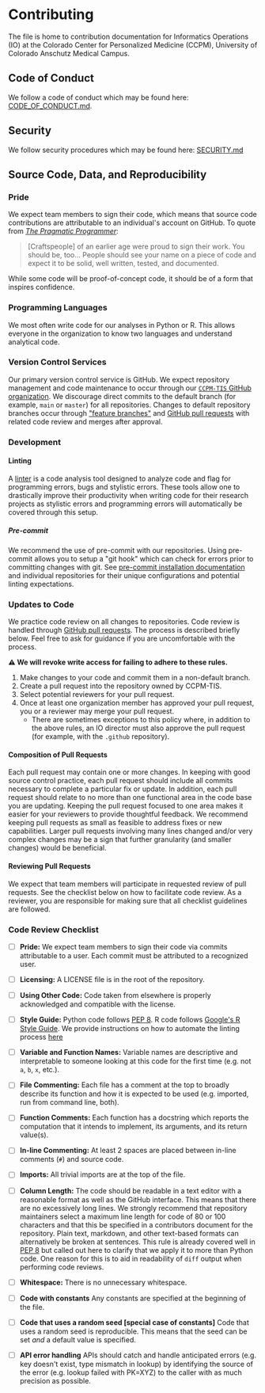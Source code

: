 # Contributing

The file is home to contribution documentation for Informatics Operations (IO) at the Colorado Center for Personalized Medicine (CCPM), University of Colorado Anschutz Medical Campus.

## Code of Conduct

We follow a code of conduct which may be found here: [CODE_OF_CONDUCT.md](https://github.com/CCPM-TIS/.github/CODE_OF_CONDUCT.md).

## Security

We follow security procedures which may be found here: [SECURITY.md](https://github.com/CCPM-TIS/.github/SECURITY.md)

## Source Code, Data, and Reproducibility

### Pride

We expect team members to sign their code, which means that source code contributions are attributable to an individual's account on GitHub.
To quote from [_The Pragmatic Programmer_](https://www.oreilly.com/library/view/the-pragmatic-programmer/9780135956977/):

> \[Craftspeople\] of an earlier age were proud to sign their work.
> You should be, too…
> People should see your name on a piece of code and expect it to be solid, well written, tested, and documented.

While some code will be proof-of-concept code, it should be of a form that inspires confidence.

### Programming Languages

We most often write code for our analyses in Python or R.
This allows everyone in the organization to know two languages and understand analytical code.

### Version Control Services

Our primary version control service is GitHub.
We expect repository management and code maintenance to occur through our [`CCPM-TIS` GitHub organization](https://github.com/CCPM-TIS).
We discourage direct commits to the default branch (for example, `main` or `master`) for all repositories.
Changes to default repository branches occur through ["feature branches"](https://www.atlassian.com/git/tutorials/comparing-workflows/feature-branch-workflow) and [GitHub pull requests](https://docs.github.com/en/pull-requests/collaborating-with-pull-requests/proposing-changes-to-your-work-with-pull-requests/creating-a-pull-request) with related code review and merges after  approval.

### Development

#### Linting

A [linter](<https://en.wikipedia.org/wiki/Lint_(software)>) is a code analysis tool designed to analyze code and flag for programming errors, bugs and stylistic errors.
These tools allow one to drastically improve their productivity when writing code for their research projects as stylistic errors and programming errors will automatically be covered through this setup.

##### Pre-commit

We recommend the use of pre-commit with our repositories.
Using pre-commit allows you to setup a "git hook" which can check for errors prior to committing changes with git.
See [pre-commit installation documentation](https://pre-commit.com/#install) and individual repositories for their unique configurations and potential linting expectations.

### Updates to Code

We practice code review on all changes to repositories.
Code review is handled through [GitHub pull requests](https://docs.github.com/en/pull-requests/collaborating-with-pull-requests/proposing-changes-to-your-work-with-pull-requests/creating-a-pull-request).
The process is described briefly below.
Feel free to ask for guidance if you are uncomfortable with the process.

**⚠️ We will revoke write access for failing to adhere to these rules.**

1. Make changes to your code and commit them in a non-default branch.
1. Create a pull request into the repository owned by CCPM-TIS.
1. Select potential reviewers for your pull request.
1. Once at least one organization member has approved your pull request, you or a reviewer may merge your pull request.
   - There are sometimes exceptions to this policy where, in addition to the above rules, an IO director must also approve the pull request (for example, with the `.github` repository).

#### Composition of Pull Requests

Each pull request may contain one or more changes.
In keeping with good source control practice, each pull request should include all commits necessary to complete a particular fix or update.
In addition, each pull request should relate to no more than one functional area in the code base you are updating.
Keeping the pull request focused to one area makes it easier for your reviewers to provide thoughtful feedback.
We recommend keeping pull requests as small as feasible to address fixes or new capabilities.
Larger pull requests involving many lines changed and/or very complex changes may be a sign that further granularity (and smaller changes) would be beneficial.

#### Reviewing Pull Requests

We expect that team members will participate in requested review of pull requests.
See the checklist below on how to facilitate code review.
As a reviewer, you are responsible for making sure that all checklist guidelines are followed.

### Code Review Checklist

- [ ] **Pride:** We expect team members to sign their code via commits attributable to a user.
  Each commit must be attributed to a recognized user.

- [ ] **Licensing:** A LICENSE file is in the root of the repository.

- [ ] **Using Other Code:** Code taken from elsewhere is properly acknowledged and compatible with the license.

- [ ] **Style Guide:** Python code follows [PEP 8](https://www.python.org/dev/peps/pep-0008).
  R code follows [Google's R Style Guide](https://google.github.io/styleguide/Rguide.xml).
  We provide instructions on how to automate the linting process [here](linter_install_tutorial.md)

- [ ] **Variable and Function Names:** Variable names are descriptive and interpretable to someone looking at this code for the first time (e.g. not `a`, `b`, `x`, etc.).

- [ ] **File Commenting:** Each file has a comment at the top to broadly describe its function and how it is expected to be used (e.g. imported, run from command line, both).

- [ ] **Function Comments:** Each function has a docstring which reports the computation that it intends to implement, its arguments, and its return value(s).

- [ ] **In-line Commenting:** At least 2 spaces are placed between in-line comments (`#`) and source code.

- [ ] **Imports:** All trivial imports are at the top of the file.

- [ ] **Column Length:** The code should be readable in a text editor with a reasonable format as well as the GitHub interface.
  This means that there are no excessively long lines.
  We strongly recommend that repository maintainers select a maximum line length for code of 80 or 100 characters and that this be specified in a contributors document for the repository.
  Plain text, markdown, and other text-based formats can alternatively be broken at sentences.
  This rule is already covered well in [PEP 8](https://www.python.org/dev/peps/pep-0008/#maximum-line-length) but called out here to clarify that we apply it to more than Python code.
  One reason for this is to aid in readability of `diff` output when performing code reviews.

- [ ] **Whitespace:** There is no unnecessary whitespace.

- [ ] **Code with constants** Any constants are specified at the beginning of the file.

- [ ] **Code that uses a random seed \[special case of constants\]** Code that uses a random seed is reproducible.
  This means that the seed can be set _and_ a default value is specified.

- [ ] **API error handling** APIs should catch and handle anticipated errors (e.g. key doesn't exist, type mismatch in lookup) by identifying the source of the error (e.g. lookup failed with PK=XYZ) to the caller with as much precision as possible.

